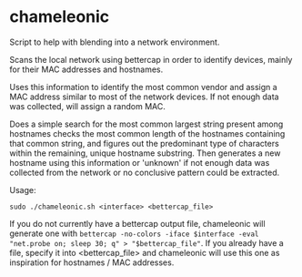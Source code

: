 # chameleonic
Script to help with blending into a network environment.

Scans the local network using bettercap in order to identify devices, mainly for their MAC addresses and hostnames. 

Uses this information to identify the most common vendor and assign a MAC address similar to most of the network devices. If not enough data was collected, will assign a random MAC.

Does a simple search for the most common largest string present among hostnames checks the most common length of the hostnames containing that common string, and figures out the predominant type of characters within the remaining, unique hostname substring. Then generates a new hostname using this information or 'unknown' if not enough data was collected from the network or no conclusive pattern could be extracted.

Usage:

```
sudo ./chameleonic.sh <interface> <bettercap_file>
```
If you do not currently have a bettercap output file, chameleonic will generate one with `bettercap -no-colors -iface $interface -eval "net.probe on; sleep 30; q" > "$bettercap_file"`.
If you already have a file, specify it into <bettercap_file> and chameleonic will use this one as inspiration for hostnames / MAC addresses.
